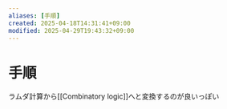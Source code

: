 ```yaml
---
aliases: [手順]
created: 2025-04-18T14:31:41+09:00
modified: 2025-04-29T19:43:32+09:00
---
```


# 手順

ラムダ計算から[[Combinatory logic]]へと変換するのが良いっぽい